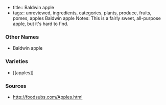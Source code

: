 - title:: Baldwin apple
- tags:: unreviewed, ingredients, categories, plants, produce, fruits, pomes, apples
Baldwin apple Notes: This is a fairly sweet, all-purpose apple, but it's hard to find.

### Other Names

* Baldwin apple

### Varieties

* [[apples]]

### Sources
* http://foodsubs.com/Apples.html
